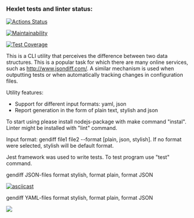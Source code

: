### Hexlet tests and linter status:

[![Actions Status](https://github.com/ritailchenko/backend-project-lvl2/workflows/hexlet-check/badge.svg)](https://github.com/ritailchenko/backend-project-lvl2/actions)

[![Maintainability](https://api.codeclimate.com/v1/badges/2a71187e86d393f47215/maintainability)](https://codeclimate.com/github/ritailchenko/backend-project-lvl2/maintainability)

[![Test Coverage](https://api.codeclimate.com/v1/badges/2a71187e86d393f47215/test_coverage)](https://codeclimate.com/github/ritailchenko/backend-project-lvl2/test_coverage)

This is a CLI utility that perceives the difference between two data structures. This is a popular task for which there are many online services, such as http://www.jsondiff.com/. A similar mechanism is used when outputting tests or when automatically tracking changes in configuration files.

Utility features:

+ Support for different input formats: yaml, json
+ Report generation in the form of plain text, stylish and json

To start using please install nodejs-package with make command "instal". Linter might be installed with "lint" command.

Input format: gendiff file1 file2 --format [plain, json, stylish]. If no format were selected, stylish will be default format. 

Jest framework was used to write tests. To test program use "test" command. 

gendiff JSON-files format stylish, format plain, format JSON

[![asciicast](https://asciinema.org/a/VE6l9xtiq4Yu35UAGHZTFkL82.svg)](https://asciinema.org/a/VE6l9xtiq4Yu35UAGHZTFkL82)

gendiff YAML-files format stylish, format plain, format JSON

<a href="https://asciinema.org/a/OntR7jJ8inc2KP1rty9QDQ5Vl" target="_blank"><img src="https://asciinema.org/a/OntR7jJ8inc2KP1rty9QDQ5Vl.svg" /></a>




